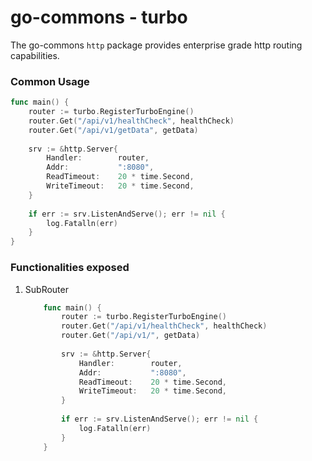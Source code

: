 # go-commons - turbo

The go-commons `http` package provides enterprise grade http routing capabilities.

### Common Usage
```go
func main() {
	router := turbo.RegisterTurboEngine()
	router.Get("/api/v1/healthCheck", healthCheck)
	router.Get("/api/v1/getData", getData)
	
	srv := &http.Server{
		Handler:        router, 
		Addr:           ":8080", 
		ReadTimeout:    20 * time.Second, 
		WriteTimeout:   20 * time.Second,
	}
	
	if err := srv.ListenAndServe(); err != nil {
		log.Fatalln(err)
	}
}
```

### Functionalities exposed
1. SubRouter
    ```go
        func main() {
            router := turbo.RegisterTurboEngine()
            router.Get("/api/v1/healthCheck", healthCheck)
            router.Get("/api/v1/", getData)
            
            srv := &http.Server{
                Handler:        router, 
                Addr:           ":8080", 
                ReadTimeout:    20 * time.Second, 
                WriteTimeout:   20 * time.Second,
            }
            
            if err := srv.ListenAndServe(); err != nil {
                log.Fatalln(err)
            }
        }
    ```
